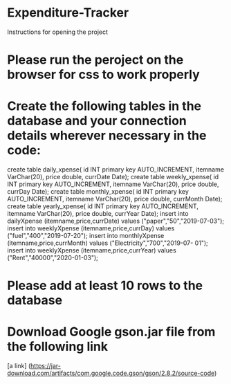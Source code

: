 # Expenditure-Tracker

Instructions for opening the project
# Please run the peroject on the browser for css to work properly
# Create the following tables in the database and your connection details wherever necessary in the code:
create table daily_xpense( id INT primary key AUTO_INCREMENT, itemname VarChar(20), price
double, currDate Date);
create table weekly_xpense( id INT primary key AUTO_INCREMENT, itemname VarChar(20), price
double, currDay Date);
create table monthly_xpense( id INT primary key AUTO_INCREMENT, itemname VarChar(20),
price double, currMonth Date);
create table yearly_xpense( id INT primary key AUTO_INCREMENT, itemname VarChar(20), price
double, currYear Date);
insert into dailyXpense (itemname,price,currDate) values (&quot;paper&quot;,&quot;50&quot;,&quot;2019-07-03&quot;);
insert into weeklyXpense (itemname,price,currDay) values (&quot;fuel&quot;,&quot;400&quot;,&quot;2019-07-20&quot;);
insert into monthlyXpense (itemname,price,currMonth) values (&quot;Electricity&quot;,&quot;700&quot;,&quot;2019-07-
01&quot;);
insert into weeklyXpense (itemname,price,currYear) values (&quot;Rent&quot;,&quot;40000&quot;,&quot;2020-01-03&quot;);
# Please add at least 10 rows to the database
# Download Google gson.jar file from the following link
[a link] (https://jar-download.com/artifacts/com.google.code.gson/gson/2.8.2/source-code)

